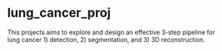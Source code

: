 # lung_cancer_proj
This projects aims to explore and design an effective 3-step pipeline for lung cancer 1) detection, 2) segmentation, and 3) 3D reconstruction.
